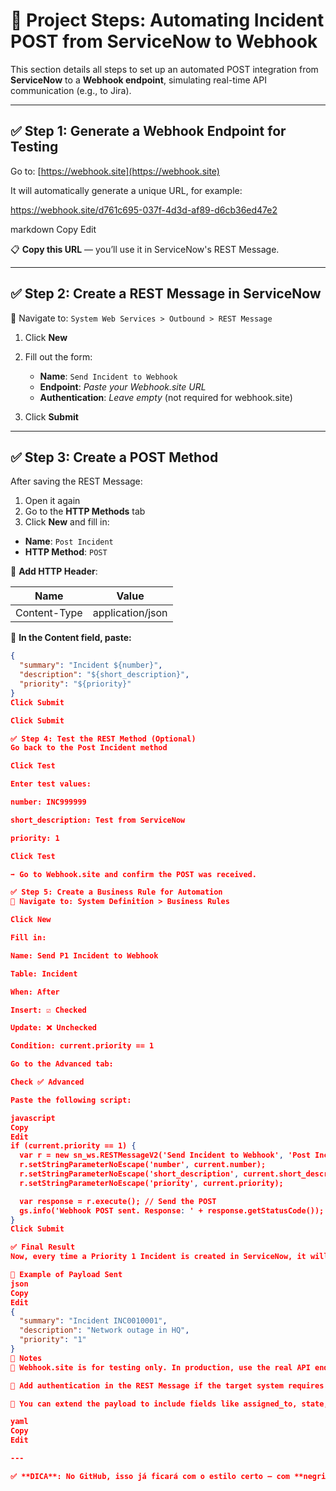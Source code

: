 # 📌 Project Steps: Automating Incident POST from ServiceNow to Webhook

This section details all steps to set up an automated POST integration from **ServiceNow** to a **Webhook endpoint**, simulating real-time API communication (e.g., to Jira).

---

## ✅ Step 1: Generate a Webhook Endpoint for Testing

Go to: [https://webhook.site](https://webhook.site)

It will automatically generate a unique URL, for example:

https://webhook.site/d761c695-037f-4d3d-af89-d6cb36ed47e2

markdown
Copy
Edit

📋 **Copy this URL** — you’ll use it in ServiceNow's REST Message.

---

## ✅ Step 2: Create a REST Message in ServiceNow

📍 Navigate to: `System Web Services > Outbound > REST Message`

1. Click **New**
2. Fill out the form:

   - **Name**: `Send Incident to Webhook`  
   - **Endpoint**: *Paste your Webhook.site URL*  
   - **Authentication**: *Leave empty* (not required for webhook.site)

3. Click **Submit**

---

## ✅ Step 3: Create a POST Method

After saving the REST Message:

1. Open it again  
2. Go to the **HTTP Methods** tab  
3. Click **New** and fill in:

- **Name**: `Post Incident`
- **HTTP Method**: `POST`

🧾 **Add HTTP Header**:

| Name         | Value              |
|--------------|--------------------|
| Content-Type | application/json   |

🧾 **In the Content field, paste:**

```json
{
  "summary": "Incident ${number}",
  "description": "${short_description}",
  "priority": "${priority}"
}
Click Submit

Click Submit

✅ Step 4: Test the REST Method (Optional)
Go back to the Post Incident method

Click Test

Enter test values:

number: INC999999

short_description: Test from ServiceNow

priority: 1

Click Test

➡️ Go to Webhook.site and confirm the POST was received.

✅ Step 5: Create a Business Rule for Automation
📍 Navigate to: System Definition > Business Rules

Click New

Fill in:

Name: Send P1 Incident to Webhook

Table: Incident

When: After

Insert: ☑️ Checked

Update: ❌ Unchecked

Condition: current.priority == 1

Go to the Advanced tab:

Check ✅ Advanced

Paste the following script:

javascript
Copy
Edit
if (current.priority == 1) {
  var r = new sn_ws.RESTMessageV2('Send Incident to Webhook', 'Post Incident');
  r.setStringParameterNoEscape('number', current.number);
  r.setStringParameterNoEscape('short_description', current.short_description);
  r.setStringParameterNoEscape('priority', current.priority);

  var response = r.execute(); // Send the POST
  gs.info('Webhook POST sent. Response: ' + response.getStatusCode());
}
Click Submit

✅ Final Result
Now, every time a Priority 1 Incident is created in ServiceNow, it will automatically send a POST request to your Webhook URL with the incident details in JSON format — simulating integration with systems like Jira, Slack, or other APIs.

🧪 Example of Payload Sent
json
Copy
Edit
{
  "summary": "Incident INC0010001",
  "description": "Network outage in HQ",
  "priority": "1"
}
🧠 Notes
🧪 Webhook.site is for testing only. In production, use the real API endpoint (e.g., Jira Cloud).

🔐 Add authentication in the REST Message if the target system requires it (e.g., Bearer Token).

🔄 You can extend the payload to include fields like assigned_to, state, etc.

yaml
Copy
Edit

---

✅ **DICA**: No GitHub, isso já ficará com o estilo certo — com **negrito**, **códigos em blocos**, **listas**, **tabelas** e **emojis bem organizados**.
